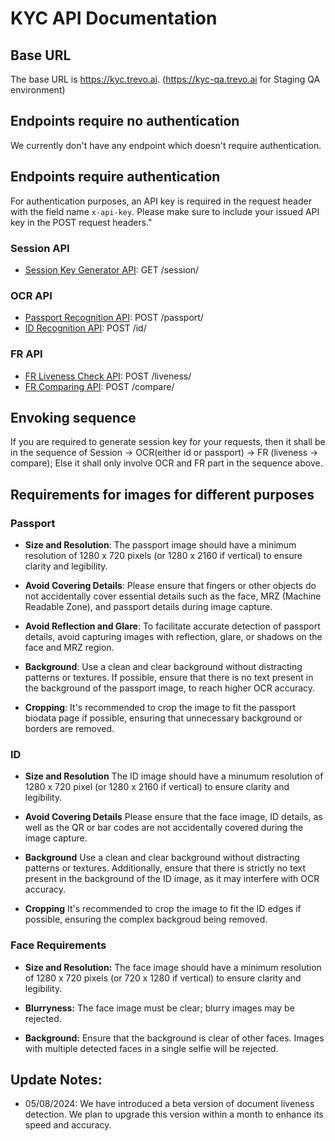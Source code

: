 # KYC API Documentation

## Base URL

The base URL is https://kyc.trevo.ai. (https://kyc-qa.trevo.ai for Staging QA environment)

## Endpoints require no authentication
We currently don't have any endpoint which doesn't require authentication.

## Endpoints require authentication
For authentication purposes, an API key is required in the request header with the field name `x-api-key`. Please make sure to include your issued API key in the POST request headers."

### Session API
* [Session Key Generator API](./Session/SessionKeyGenerationAPI.md): GET /session/

### OCR API
* [Passport Recognition API](./OCR/PassportRecognitionAPI.md): POST /passport/
* [ID Recognition API](./OCR/IDRecognitionAPI.md): POST /id/

### FR API
* [FR Liveness Check API](./FR/FaceLivenessAPI.md): POST /liveness/
* [FR Comparing API](./FR/FaceCompareAPI.md): POST /compare/

## Envoking sequence
If you are required to generate session key for your requests, then it shall be in the sequence of Session -> OCR(either id or passport) -> FR (liveness -> compare); Else it shall only involve OCR and FR part in the sequence above.

## Requirements for images for different purposes
### Passport
* **Size and Resolution**: The passport image should have a minimum resolution of 1280 x 720 pixels (or 1280 x 2160 if vertical) to ensure clarity and legibility.

* **Avoid Covering Details**: Please ensure that fingers or other objects do not accidentally cover essential details such as the face, MRZ (Machine Readable Zone), and passport details during image capture.

* **Avoid Reflection and Glare**: To facilitate accurate detection of passport details, avoid capturing images with reflection, glare, or shadows on the face and MRZ region.

* **Background**: Use a clean and clear background without distracting patterns or textures. If possible, ensure that there is no text present in the background of the passport image, to reach higher OCR accuracy.

* **Cropping**: It's recommended to crop the image to fit the passport biodata page if possible, ensuring that unnecessary background or borders are removed.

### ID
* **Size and Resolution** The ID image should have a minumum resolution of 1280 x 720 pixel (or 1280 x 2160 if vertical) to ensure clarity and legibility.

* **Avoid Covering Details** Please ensure that the face image, ID details, as well as the QR or bar codes are not accidentally covered during the image capture.

* **Background** Use a clean and clear background without distracting patterns or textures. Additionally, ensure that there is strictly no text present in the background of the ID image, as it may interfere with OCR accuracy.

* **Cropping** It's recommended to crop the image to fit the ID edges if possible, ensuring the complex backgroud being removed.

### Face Requirements

* **Size and Resolution:** The face image should have a minimum resolution of 1280 x 720 pixels (or 720 x 1280 if vertical) to ensure clarity and legibility.

* **Blurryness:** The face image must be clear; blurry images may be rejected.

* **Background:** Ensure that the background is clear of other faces. Images with multiple detected faces in a single selfie will be rejected.

## Update Notes:
* 05/08/2024: We have introduced a beta version of document liveness detection. We plan to upgrade this version within a month to enhance its speed and accuracy.